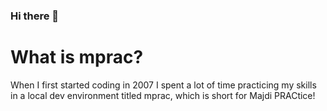 ### Hi there 👋

# What is mprac?
When I first started coding in 2007 I spent a lot of time practicing my skills in a local dev environment titled mprac, which is short for Majdi PRACtice!    

<!--
**mprac/mprac** is a ✨ _special_ ✨ repository because its `README.md` (this file) appears on your GitHub profile.

Here are some ideas to get you started:

- 🔭 I’m currently working on ...
- 🌱 I’m currently learning ...
- 👯 I’m looking to collaborate on ...
- 🤔 I’m looking for help with ...
- 💬 Ask me about ...
- 📫 How to reach me: ...
- 😄 Pronouns: ...
- ⚡ Fun fact: ...
-->
